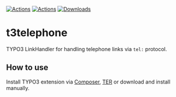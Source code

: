 [![Actions](https://github.com/visuellverstehen/t3telephone/workflows/TER/badge.svg)](https://github.com/visuellverstehen/t3telephone/actions)
[![Actions](https://github.com/visuellverstehen/t3telephone/workflows/Tests/badge.svg)](https://github.com/visuellverstehen/t3telephone/actions)
[![Downloads](https://img.shields.io/packagist/dt/visuellverstehen/t3telephone.svg)](https://packagist.org/packages/visuellverstehen/t3telephone)

# t3telephone

TYPO3 LinkHandler for handling telephone links via `tel:` protocol.

## How to use

Install TYPO3 extension via [Composer](https://packagist.org/packages/visuellverstehen/t3telephone), [TER](https://extensions.typo3.org/extension/t3telephone/) or download and install manually.
